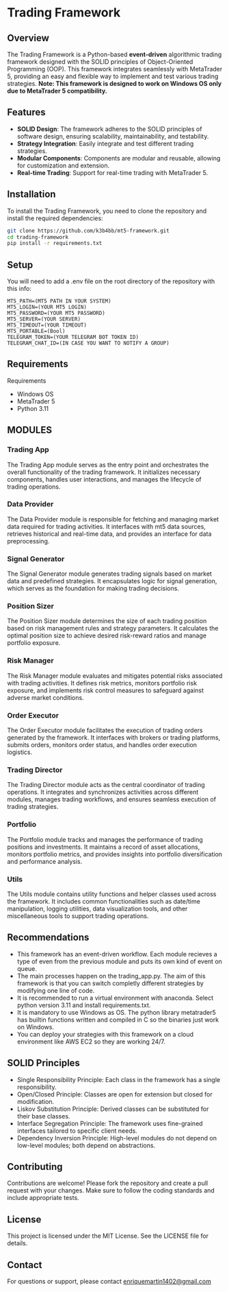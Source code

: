 # Trading Framework

## Overview

The Trading Framework is a Python-based **event-driven** algorithmic trading framework designed with the SOLID principles of Object-Oriented Programming (OOP). This framework integrates seamlessly with MetaTrader 5, providing an easy and flexible way to implement and test various trading strategies. **Note: This framework is designed to work on Windows OS only due to MetaTrader 5 compatibility.**

## Features

- **SOLID Design**: The framework adheres to the SOLID principles of software design, ensuring scalability, maintainability, and testability.
- **Strategy Integration**: Easily integrate and test different trading strategies.
- **Modular Components**: Components are modular and reusable, allowing for customization and extension.
- **Real-time Trading**: Support for real-time trading with MetaTrader 5.

## Installation

To install the Trading Framework, you need to clone the repository and install the required dependencies:

```bash
git clone https://github.com/k3b4bb/mt5-framework.git
cd trading-framework
pip install -r requirements.txt
```

## Setup
You will need to add a .env file on the root directory of the repository with this info:
```.env
MT5_PATH=(MT5 PATH IN YOUR SYSTEM)
MT5_LOGIN=(YOUR MT5 LOGIN)
MT5_PASSWORD=(YOUR MT5 PASSWORD)
MT5_SERVER=(YOUR SERVER)
MT5_TIMEOUT=(YOUR TIMEOUT)
MT5_PORTABLE=(Bool)
TELEGRAM_TOKEN=(YOUR TELEGRAM BOT TOKEN ID)
TELEGRAM_CHAT_ID=(IN CASE YOU WANT TO NOTIFY A GROUP)
```
## Requirements
Requirements
- Windows OS
- MetaTrader 5
- Python 3.11

## MODULES

### Trading App
The Trading App module serves as the entry point and orchestrates the overall functionality of the trading framework. It initializes necessary components, handles user interactions, and manages the lifecycle of trading operations.

### Data Provider
The Data Provider module is responsible for fetching and managing market data required for trading activities. It interfaces with mt5 data sources, retrieves historical and real-time data, and provides an interface for data preprocessing.

### Signal Generator
The Signal Generator module generates trading signals based on market data and predefined strategies. It encapsulates logic for signal generation, which serves as the foundation for making trading decisions.

### Position Sizer
The Position Sizer module determines the size of each trading position based on risk management rules and strategy parameters. It calculates the optimal position size to achieve desired risk-reward ratios and manage portfolio exposure.

### Risk Manager
The Risk Manager module evaluates and mitigates potential risks associated with trading activities. It defines risk metrics, monitors portfolio risk exposure, and implements risk control measures to safeguard against adverse market conditions.

### Order Executor
The Order Executor module facilitates the execution of trading orders generated by the framework. It interfaces with brokers or trading platforms, submits orders, monitors order status, and handles order execution logistics.

### Trading Director
The Trading Director module acts as the central coordinator of trading operations. It integrates and synchronizes activities across different modules, manages trading workflows, and ensures seamless execution of trading strategies.

### Portfolio
The Portfolio module tracks and manages the performance of trading positions and investments. It maintains a record of asset allocations, monitors portfolio metrics, and provides insights into portfolio diversification and performance analysis.

### Utils
The Utils module contains utility functions and helper classes used across the framework. It includes common functionalities such as date/time manipulation, logging utilities, data visualization tools, and other miscellaneous tools to support trading operations.

## Recommendations
- This framework has an event-driven workflow. Each module recieves a type of even from the previous module and puts its own kind of event on queue.
- The main processes happen on the trading_app.py. The aim of this framework is that you can switch completly different strategies by modifying one line of code.
- It is recommended to run a virtual environment with anaconda. Select python version 3.11 and install requirements.txt.
- It is mandatory to use Windows as OS. The python library metatrader5 has builtin functions written and compiled in C so the binaries just work on Windows.
- You can deploy your strategies with this framework on a cloud environment like AWS EC2 so they are working 24/7.

## SOLID Principles
- Single Responsibility Principle: Each class in the framework has a single responsibility.
- Open/Closed Principle: Classes are open for extension but closed for modification.
- Liskov Substitution Principle: Derived classes can be substituted for their base classes.
- Interface Segregation Principle: The framework uses fine-grained interfaces tailored to specific client needs.
- Dependency Inversion Principle: High-level modules do not depend on low-level modules; both depend on abstractions.

## Contributing
Contributions are welcome! Please fork the repository and create a pull request with your changes. Make sure to follow the coding standards and include appropriate tests.

## License
This project is licensed under the MIT License. See the LICENSE file for details.

## Contact
For questions or support, please contact enriquemartin1402@gmail.com


